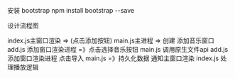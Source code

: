 安装 bootstrap
npm install bootstrap --save

设计流程图

index.js主窗口渲染 => (点击添加按钮)
main.js主进程 => 创建 添加音乐窗口
add.js 添加窗口渲染进程 =》点击选择音乐按钮
main.js 调用原生文件api 
add.js 添加窗口渲染进程
点击导入
main.js =》持久化数据 通知主窗口渲染
index.js 处理播放逻辑 
